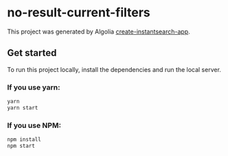 # no-result-current-filters

This project was generated by Algolia [create-instantsearch-app](https://github.com/algolia/create-instantsearch-app).

## Get started

To run this project locally, install the dependencies and run the local server.

### If you use yarn:

```sh
yarn
yarn start
```

### If you use NPM:

```sh
npm install
npm start
```

